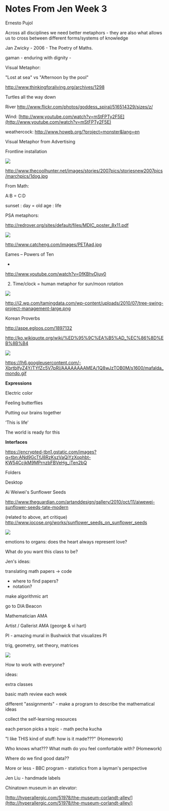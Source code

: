 # Notes From Jen Week 3

Ernesto Pujol

Across all disciplines we need better metaphors - they are also what allows us to cross between different forms/systems of knowledge

Jan Zwicky - 2006 - The Poetry of Maths.

gaman - enduring with dignity - 

Visual Metaphor: 

"Lost at sea" vs "Afternoon by the pool"

[](http://www.thinkingforaliving.org/archives/1298)http://www.thinkingforaliving.org/archives/1298

Turtles all the way down

River [](http://www.flickr.com/photos/goddess_spiral/516514329/sizes/z/)http://www.flickr.com/photos/goddess_spiral/516514329/sizes/z/

Wind: [](http://www.youtube.com/watch?v=mStFPTy2F5E)[http://www.youtube.com/watch?v=mStFPTy2F5E](http://www.youtube.com/watch?v=mStFPTy2F5E)

weathercock: [](http://www.howeb.org/?project=monster&lang=en)http://www.howeb.org/?project=monster&lang=en

Visual Metaphor from Advertising

Frontline installation

![](http://www.thecoolhunter.net/images/stories/2007pics/storiesnew2007pics/marchpics/1dog.jpg)

[](http://www.thecoolhunter.net/images/stories/2007pics/storiesnew2007pics/marchpics/1dog.jpg)http://www.thecoolhunter.net/images/stories/2007pics/storiesnew2007pics/marchpics/1dog.jpg

From Math:

A:B = C:D

sunset : day = old age : life

PSA metaphors:

[](http://redrover.org/sites/default/files/MDIC_poster_8x11.pdf)http://redrover.org/sites/default/files/MDIC_poster_8x11.pdf

![](http://www.catcheng.com/images/PETAad.jpg)

[](http://www.catcheng.com/images/PETAad.jpg)http://www.catcheng.com/images/PETAad.jpg

Eames – Powers of Ten

*

[](http://www.youtube.com/watch?v=0fKBhvDjuy0)http://www.youtube.com/watch?v=0fKBhvDjuy0

2. Time/clock = human metaphor for sun/moon rotation

![](http://i2.wp.com/tamingdata.com/wp-content/uploads/2010/07/tree-swing-project-management-large.png)

[](http://i2.wp.com/tamingdata.com/wp-content/uploads/2010/07/tree-swing-project-management-large.png)http://i2.wp.com/tamingdata.com/wp-content/uploads/2010/07/tree-swing-project-management-large.png

Korean Proverbs

[](http://aspe.egloos.com/1897132)http://aspe.egloos.com/1897132

[](http://ko.wikiquote.org/wiki/%ED%95%9C%EA%B5%AD_%EC%86%8D%EB%8B%B4)http://ko.wikiquote.org/wiki/%ED%95%9C%EA%B5%AD_%EC%86%8D%EB%8B%B4

![](https://lh6.googleusercontent.com/-XbrtblfyZ4Y/TYfZc5V7pRI/AAAAAAAAMEA/1Q8wJzTOB0M/s1600/mafalda_mondo.gif)

[](https://lh6.googleusercontent.com/-XbrtblfyZ4Y/TYfZc5V7pRI/AAAAAAAAMEA/1Q8wJzTOB0M/s1600/mafalda_mondo.gif)https://lh6.googleusercontent.com/-XbrtblfyZ4Y/TYfZc5V7pRI/AAAAAAAAMEA/1Q8wJzTOB0M/s1600/mafalda_mondo.gif

**Expressions**

Electric color

Feeling butterflies

Putting our brains together

‘This is life’

The world is ready for this

**Interfaces**

[](https://encrypted-tbn1.gstatic.com/images?q=tbn:ANd9GcTfJ8RzKszVaQiYzXophbt-KW54CcjkM9MPrnzbFBVeHg_iTen2bQ)https://encrypted-tbn1.gstatic.com/images?q=tbn:ANd9GcTfJ8RzKszVaQiYzXophbt-KW54CcjkM9MPrnzbFBVeHg_iTen2bQ

Folders

Desktop

Ai Weiwei's Sunflower Seeds

[](http://www.theguardian.com/artanddesign/gallery/2010/oct/11/aiwewei-sunflower-seeds-tate-modern)http://www.theguardian.com/artanddesign/gallery/2010/oct/11/aiwewei-sunflower-seeds-tate-modern

(related to above, art critique) [](http://www.iocose.org/works/sunflower_seeds_on_sunflower_seeds)http://www.iocose.org/works/sunflower_seeds_on_sunflower_seeds

![](https://hackpad-attachments.s3.amazonaws.com/hackpad.com_HW3VEJ2inGh_p.77311_1380585811354_undefined)

emotions to organs: does the heart always represent love?

What do you want this class to be?

Jen's ideas:

translating math papers -> code

*   where to find papers?
*   notation?

make algorithmic art

go to DIA:Beacon

Mathematician AMA

Artist / Gallerist AMA (george & vi hart)

PI - amazing mural in Bushwick that visualizes PI

trig, geometry, set theory, matrices

![](https://hackpad-attachments.s3.amazonaws.com/hackpad.com_HW3VEJ2inGh_p.77311_1380587035795_undefined)

How to work with everyone? 

ideas: 

extra classes

basic math review each week

different "assignments" - make a program to describe the mathematical ideas

collect the self-learning resources

each person picks a topic - math pecha kucha

"I like THIS kind of stuff: how is it made???" (Homework)

Who knows what??? What math do you feel comfortable with? (Homework)

Where do we find good data??

More or less - BBC program - statistics from a layman's perspective

Jen Liu - handmade labels

Chinatown museum in an elevator:

[](http://hyperallergic.com/51978/the-museum-corlandt-alley/)[http://hyperallergic.com/51978/the-museum-corlandt-alley/](http://hyperallergic.com/51978/the-museum-corlandt-alley/)